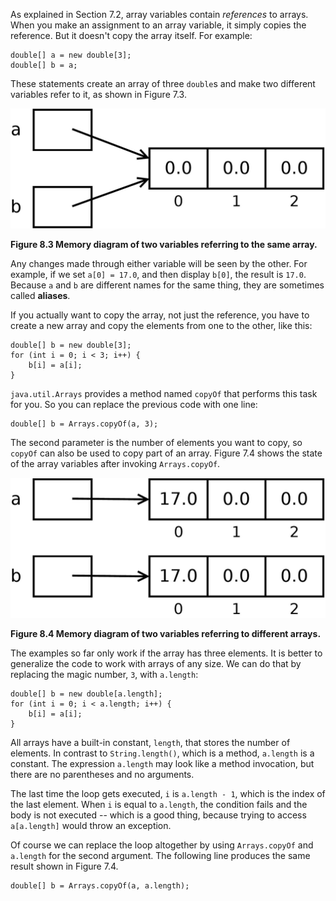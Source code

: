 As explained in Section 7.2, array variables contain *references* to arrays. When you make an assignment to an array variable, it simply copies the reference. But it doesn't copy the array itself. For example:

```code
double[] a = new double[3];
double[] b = a;
```

These statements create an array of three `double`s and make two different variables refer to it, as shown in Figure 7.3.

![Figure 8.3 Memory diagram of two variables referring to the same array.](figs/array3.jpg)

**Figure 8.3 Memory diagram of two variables referring to the same array.**

Any changes made through either variable will be seen by the other. For example, if we set `a[0] = 17.0`, and then display `b[0]`, the result is `17.0`. Because `a` and `b` are different names for the same thing, they are sometimes called **aliases**.

If you actually want to copy the array, not just the reference, you have to create a new array and copy the elements from one to the other, like this:

```code
double[] b = new double[3];
for (int i = 0; i < 3; i++) {
    b[i] = a[i];
}
```

`java.util.Arrays` provides a method named `copyOf` that performs this task for you. So you can replace the previous code with one line:

```code
double[] b = Arrays.copyOf(a, 3);
```

The second parameter is the number of elements you want to copy, so `copyOf` can also be used to copy part of an array. Figure 7.4 shows the state of the array variables after invoking `Arrays.copyOf`.

![Figure 8.4 Memory diagram of two variables referring to different arrays.](figs/array4.jpg)

**Figure 8.4 Memory diagram of two variables referring to different arrays.**




The examples so far only work if the array has three elements. It is better to generalize the code to work with arrays of any size. We can do that by replacing the magic number, `3`, with `a.length`:

```code
double[] b = new double[a.length];
for (int i = 0; i < a.length; i++) {
    b[i] = a[i];
}
```

All arrays have a built-in constant, `length`, that stores the number of elements. In contrast to `String.length()`, which is a method, `a.length` is a constant. The expression `a.length` may look like a method invocation, but there are no parentheses and no arguments.

The last time the loop gets executed, `i` is `a.length - 1`, which is the index of the last element. When `i` is equal to `a.length`, the condition fails and the body is not executed -- which is a good thing, because trying to access `a[a.length]` would throw an exception.

Of course we can replace the loop altogether by using `Arrays.copyOf` and `a.length` for the second argument. The following line produces the same result shown in Figure 7.4.

```code
double[] b = Arrays.copyOf(a, a.length);
```
